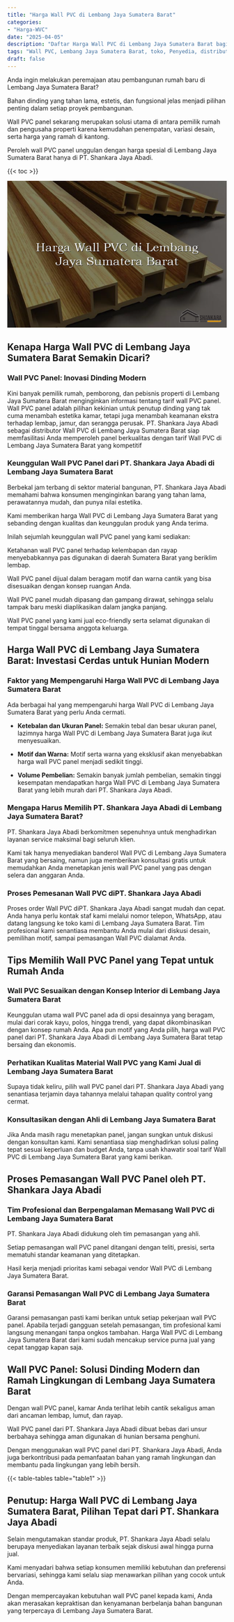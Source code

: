 ```yaml
---
title: "Harga Wall PVC di Lembang Jaya Sumatera Barat"
categories: 
- "Harga-WVC"
date: "2025-04-05"
description: "Daftar Harga Wall PVC di Lembang Jaya Sumatera Barat bagi rumah, perkantoran, serta gerai. Panel unggulan, variasi motif, variasi warna menarik, dengan servis pemasangan ditangani oleh teknisi ahli serta jaminan resmi!|Servis penyediaan Wall PVC di Lembang Jaya Sumatera Barat untuk keperluan rumah, perkantoran, atau gerai, dengan panel berkualitas dan penempatan oleh tim berpengalaman serta kepastian resmi.|Alternatif Wall PVC di Lembang Jaya Sumatera Barat yang terbukti bagi rumah, office, dan ritel, dengan material berkualitas dan pemasangan ditangani oleh tim berpengalaman serta jaminan resmi.|Penyediaan Wall PVC di Lembang Jaya Sumatera Barat untuk tempat tinggal, office, serta toko, beserta produk unggulan dan pemasangan ditangani oleh tim ahli, dilengkapi dengan garansi resmi.}"
tags: "Wall PVC, Lembang Jaya Sumatera Barat, toko, Penyedia, distributor"
draft: false
---
```


Anda ingin melakukan peremajaan atau pembangunan rumah baru di Lembang Jaya Sumatera Barat?

Bahan dinding yang tahan lama, estetis, dan fungsional jelas menjadi pilihan penting dalam setiap proyek pembangunan.

Wall PVC panel sekarang merupakan solusi utama di antara pemilik rumah dan pengusaha properti karena kemudahan penempatan, variasi desain, serta harga yang ramah di kantong.

Peroleh wall PVC panel unggulan dengan harga spesial di Lembang Jaya Sumatera Barat hanya di PT. Shankara Jaya Abadi.

{{< toc >}}

![Harga Wall PVC di Lembang Jaya Sumatera Barat](/images/Harga-WVC/Harga-Wall-PVC-di-Lembang-Jaya-Sumatera-Barat.png)


## Kenapa Harga Wall PVC di Lembang Jaya Sumatera Barat Semakin Dicari?

### Wall PVC Panel: Inovasi Dinding Modern

Kini banyak pemilik rumah, pemborong, dan pebisnis properti di Lembang Jaya Sumatera Barat menginginkan informasi tentang tarif wall PVC panel. Wall PVC panel adalah pilihan kekinian untuk penutup dinding yang tak cuma menambah estetika kamar, tetapi juga menambah keamanan ekstra terhadap lembap, jamur, dan serangga perusak. PT. Shankara Jaya Abadi sebagai distributor Wall PVC di Lembang Jaya Sumatera Barat siap memfasilitasi Anda memperoleh panel berkualitas dengan tarif Wall PVC di Lembang Jaya Sumatera Barat yang kompetitif

### Keunggulan Wall PVC Panel dari PT. Shankara Jaya Abadi di Lembang Jaya Sumatera Barat

Berbekal jam terbang di sektor material bangunan, PT. Shankara Jaya Abadi memahami bahwa konsumen menginginkan barang yang tahan lama, perawatannya mudah, dan punya nilai estetika.

Kami memberikan harga Wall PVC di Lembang Jaya Sumatera Barat yang sebanding dengan kualitas dan keunggulan produk yang Anda terima.

Inilah sejumlah keunggulan wall PVC panel yang kami sediakan:

Ketahanan wall PVC panel terhadap kelembapan dan rayap menyebabkannya pas digunakan di daerah Sumatera Barat yang beriklim lembap.

Wall PVC panel dijual dalam beragam motif dan warna cantik yang bisa disesuaikan dengan konsep ruangan Anda.

Wall PVC panel mudah dipasang dan gampang dirawat, sehingga selalu tampak baru meski diaplikasikan dalam jangka panjang.

Wall PVC panel yang kami jual eco-friendly serta selamat digunakan di tempat tinggal bersama anggota keluarga.

## Harga Wall PVC di Lembang Jaya Sumatera Barat: Investasi Cerdas untuk Hunian Modern

### Faktor yang Mempengaruhi Harga Wall PVC di Lembang Jaya Sumatera Barat

Ada berbagai hal yang mempengaruhi harga Wall PVC di Lembang Jaya Sumatera Barat yang perlu Anda cermati.

- **Ketebalan dan Ukuran Panel:** Semakin tebal dan besar ukuran panel, lazimnya harga Wall PVC di Lembang Jaya Sumatera Barat juga ikut menyesuaikan.

- **Motif dan Warna:** Motif serta warna yang eksklusif akan menyebabkan harga wall PVC panel menjadi sedikit tinggi.

- **Volume Pembelian:** Semakin banyak jumlah pembelian, semakin tinggi kesempatan mendapatkan harga Wall PVC di Lembang Jaya Sumatera Barat yang lebih murah dari PT. Shankara Jaya Abadi.

### Mengapa Harus Memilih PT. Shankara Jaya Abadi di Lembang Jaya Sumatera Barat?

PT. Shankara Jaya Abadi berkomitmen sepenuhnya untuk menghadirkan layanan service maksimal bagi seluruh klien.

Kami tak hanya menyediakan banderol Wall PVC di Lembang Jaya Sumatera Barat yang bersaing, namun juga memberikan konsultasi gratis untuk memudahkan Anda menetapkan jenis wall PVC panel yang pas dengan selera dan anggaran Anda.

### Proses Pemesanan Wall PVC diPT. Shankara Jaya Abadi

Proses order Wall PVC diPT. Shankara Jaya Abadi sangat mudah dan cepat. Anda hanya perlu kontak staf kami melalui nomor telepon, WhatsApp, atau datang langsung ke toko kami di Lembang Jaya Sumatera Barat. Tim profesional kami senantiasa membantu Anda mulai dari diskusi desain, pemilihan motif, sampai pemasangan Wall PVC dialamat Anda.

## Tips Memilih Wall PVC Panel yang Tepat untuk Rumah Anda

### Wall PVC Sesuaikan dengan Konsep Interior di Lembang Jaya Sumatera Barat

Keunggulan utama wall PVC panel ada di opsi desainnya yang beragam, mulai dari corak kayu, polos, hingga trendi, yang dapat dikombinasikan dengan konsep rumah Anda. Apa pun motif yang Anda pilih, harga wall PVC panel dari PT. Shankara Jaya Abadi di Lembang Jaya Sumatera Barat tetap bersaing dan ekonomis.

### Perhatikan Kualitas Material Wall PVC yang Kami Jual di Lembang Jaya Sumatera Barat

Supaya tidak keliru, pilih wall PVC panel dari PT. Shankara Jaya Abadi yang senantiasa terjamin daya tahannya melalui tahapan quality control yang cermat.

### Konsultasikan dengan Ahli di Lembang Jaya Sumatera Barat

Jika Anda masih ragu menetapkan panel, jangan sungkan untuk diskusi dengan konsultan kami. Kami senantiasa siap menghadirkan solusi paling tepat sesuai keperluan dan budget Anda, tanpa usah khawatir soal tarif Wall PVC di Lembang Jaya Sumatera Barat yang kami berikan.

## Proses Pemasangan Wall PVC Panel oleh PT. Shankara Jaya Abadi

### Tim Profesional dan Berpengalaman Memasang Wall PVC di Lembang Jaya Sumatera Barat

PT. Shankara Jaya Abadi didukung oleh tim pemasangan yang ahli.

Setiap pemasangan wall PVC panel ditangani dengan teliti, presisi, serta mematuhi standar keamanan yang ditetapkan.

Hasil kerja menjadi prioritas kami sebagai vendor Wall PVC di Lembang Jaya Sumatera Barat.

### Garansi Pemasangan Wall PVC di Lembang Jaya Sumatera Barat

Garansi pemasangan pasti kami berikan untuk setiap pekerjaan wall PVC panel. Apabila terjadi gangguan setelah pemasangan, tim profesional kami langsung menangani tanpa ongkos tambahan. Harga Wall PVC di Lembang Jaya Sumatera Barat dari kami sudah mencakup service purna jual yang cepat tanggap kapan saja.

## Wall PVC Panel: Solusi Dinding Modern dan Ramah Lingkungan di Lembang Jaya Sumatera Barat

Dengan wall PVC panel, kamar Anda terlihat lebih cantik sekaligus aman dari ancaman lembap, lumut, dan rayap.

Wall PVC panel dari PT. Shankara Jaya Abadi dibuat bebas dari unsur berbahaya sehingga aman digunakan di hunian bersama penghuni.

Dengan menggunakan wall PVC panel dari PT. Shankara Jaya Abadi, Anda juga berkontribusi pada pemanfaatan bahan yang ramah lingkungan dan membantu pada lingkungan yang lebih bersih.

{{< table-tables table="table1" >}}

## Penutup: Harga Wall PVC di Lembang Jaya Sumatera Barat, Pilihan Tepat dari PT. Shankara Jaya Abadi

Selain mengutamakan standar produk, PT. Shankara Jaya Abadi selalu berupaya menyediakan layanan terbaik sejak diskusi awal hingga purna jual.

Kami menyadari bahwa setiap konsumen memiliki kebutuhan dan preferensi bervariasi, sehingga kami selalu siap menawarkan pilihan yang cocok untuk Anda.

Dengan mempercayakan kebutuhan wall PVC panel kepada kami, Anda akan merasakan kepraktisan dan kenyamanan berbelanja bahan bangunan yang terpercaya di Lembang Jaya Sumatera Barat.